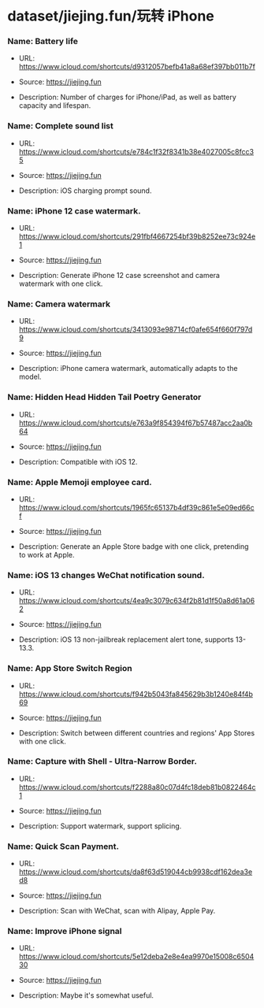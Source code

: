 # dataset/jiejing.fun/玩转 iPhone

### Name: Battery life

- URL: https://www.icloud.com/shortcuts/d9312057befb41a8a68ef397bb011b7f

- Source: https://jiejing.fun

- Description: Number of charges for iPhone/iPad, as well as battery capacity and lifespan.

### Name: Complete sound list

- URL: https://www.icloud.com/shortcuts/e784c1f32f8341b38e4027005c8fcc35

- Source: https://jiejing.fun

- Description: iOS charging prompt sound.

### Name: iPhone 12 case watermark.

- URL: https://www.icloud.com/shortcuts/291fbf4667254bf39b8252ee73c924e1

- Source: https://jiejing.fun

- Description: Generate iPhone 12 case screenshot and camera watermark with one click.

### Name: Camera watermark

- URL: https://www.icloud.com/shortcuts/3413093e98714cf0afe654f660f797d9

- Source: https://jiejing.fun

- Description: iPhone camera watermark, automatically adapts to the model.

### Name: Hidden Head Hidden Tail Poetry Generator

- URL: https://www.icloud.com/shortcuts/e763a9f854394f67b57487acc2aa0b64

- Source: https://jiejing.fun

- Description: Compatible with iOS 12.

### Name: Apple Memoji employee card.

- URL: https://www.icloud.com/shortcuts/1965fc65137b4df39c861e5e09ed66cf

- Source: https://jiejing.fun

- Description: Generate an Apple Store badge with one click, pretending to work at Apple.

### Name: iOS 13 changes WeChat notification sound.

- URL: https://www.icloud.com/shortcuts/4ea9c3079c634f2b81d1f50a8d61a062

- Source: https://jiejing.fun

- Description: iOS 13 non-jailbreak replacement alert tone, supports 13-13.3.

### Name: App Store Switch Region

- URL: https://www.icloud.com/shortcuts/f942b5043fa845629b3b1240e84f4b69

- Source: https://jiejing.fun

- Description: Switch between different countries and regions' App Stores with one click.

### Name: Capture with Shell - Ultra-Narrow Border.

- URL: https://www.icloud.com/shortcuts/f2288a80c07d4fc18deb81b0822464c1

- Source: https://jiejing.fun

- Description: Support watermark, support splicing.

### Name: Quick Scan Payment.

- URL: https://www.icloud.com/shortcuts/da8f63d519044cb9938cdf162dea3ed8

- Source: https://jiejing.fun

- Description: Scan with WeChat, scan with Alipay, Apple Pay.

### Name: Improve iPhone signal

- URL: https://www.icloud.com/shortcuts/5e12deba2e8e4ea9970e15008c650430

- Source: https://jiejing.fun

- Description: Maybe it's somewhat useful.

